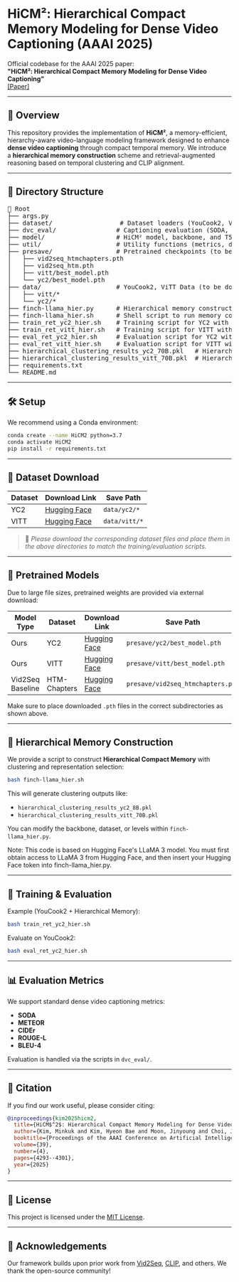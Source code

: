 # HiCM²: Hierarchical Compact Memory Modeling for Dense Video Captioning (AAAI 2025)

Official codebase for the AAAI 2025 paper:  
**"HiCM²: Hierarchical Compact Memory Modeling for Dense Video Captioning"**  
[[Paper]](https://arxiv.org/abs/2412.14585)

---

## 🧠 Overview

This repository provides the implementation of **HiCM²**, a memory-efficient, hierarchy-aware video-language modeling framework designed to enhance **dense video captioning** through compact temporal memory. We introduce a **hierarchical memory construction** scheme and retrieval-augmented reasoning based on temporal clustering and CLIP alignment.

---

## 📁 Directory Structure

<pre>
📁 Root
├── args.py
├── dataset/                  # Dataset loaders (YouCook2, VideoCaption, etc.)
├── dvc_eval/                # Captioning evaluation (SODA, METEOR, CIDEr, etc.)
├── model/                   # HiCM² model, backbone, and T5-related modules
├── util/                    # Utility functions (metrics, dist, t5, etc.)
├── presave/                 # Pretrained checkpoints (to be downloaded)
│   ├── vid2seq_htmchapters.pth
│   ├── vid2seq_htm.pth
│   ├── vitt/best_model.pth
│   └── yc2/best_model.pth
├── data/                    # YouCook2, ViTT Data (to be downloaded)
│   ├── vitt/*
│   └── yc2/*
├── finch-llama_hier.py      # Hierarchical memory constructor (our main contribution)
├── finch-llama_hier.sh      # Shell script to run memory constructor
├── train_ret_yc2_hier.sh    # Training script for YC2 with HiCM²
├── train_ret_vitt_hier.sh   # Training script for VITT with HiCM²
├── eval_ret_yc2_hier.sh     # Evaluation script for YC2 with HiCM²
├── eval_ret_vitt_hier.sh    # Evaluation script for VITT with HiCM²
├── hierarchical_clustering_results_yc2_70B.pkl   # Hierarchical Memory for YC2
├── hierarchical_clustering_results_vitt_70B.pkl  # Hierarchical Memory for VITT
├── requirements.txt
└── README.md
</pre>

---

## 🛠️ Setup

We recommend using a Conda environment:

```bash
conda create --name HiCM2 python=3.7
conda activate HiCM2
pip install -r requirements.txt
```

---

## 📂 Dataset Download

| Dataset | Download Link                             | Save Path     |
|---------|--------------------------------------------|----------------|
| YC2     | [Hugging Face](https://huggingface.co/datasets/Geppa/HiCM2/tree/main)   | `data/yc2/*`    |
| VITT    | [Hugging Face](https://huggingface.co/datasets/Geppa/HiCM2/tree/main) | `data/vitt/*`   |

> 📌 *Please download the corresponding dataset files and place them in the above directories to match the training/evaluation scripts.*

---

## 🔗 Pretrained Models

Due to large file sizes, pretrained weights are provided via external download:

| Model Type         | Dataset      | Download Link                                  | Save Path                               |
|--------------------|--------------|------------------------------------------------|------------------------------------------|
| Ours               | YC2          | [Hugging Face](https://huggingface.co/Geppa/HiCM2/tree/main)  | `presave/yc2/best_model.pth`             |
| Ours               | VITT         | [Hugging Face](https://huggingface.co/Geppa/HiCM2/tree/main) | `presave/vitt/best_model.pth`            |
| Vid2Seq Baseline   | HTM-Chapters | [Hugging Face](https://huggingface.co/Geppa/HiCM2/tree/main)   | `presave/vid2seq_htmchapters.pth`        |


Make sure to place downloaded `.pth` files in the correct subdirectories as shown above.

---

## 🧩 Hierarchical Memory Construction

We provide a script to construct **Hierarchical Compact Memory** with clustering and representation selection:

```bash
bash finch-llama_hier.sh
```

This will generate clustering outputs like:

- `hierarchical_clustering_results_yc2_8B.pkl`
- `hierarchical_clustering_results_vitt_70B.pkl`

You can modify the backbone, dataset, or levels within `finch-llama_hier.py`.

Note: This code is based on Hugging Face's LLaMA 3 model. You must first obtain access to LLaMA 3 from Hugging Face, and then insert your Hugging Face token into finch-llama_hier.py.

---

## 🚀 Training & Evaluation

Example (YouCook2 + Hierarchical Memory):

```bash
bash train_ret_yc2_hier.sh
```

Evaluate on YouCook2:

```bash
bash eval_ret_yc2_hier.sh
```

---

## 📊 Evaluation Metrics

We support standard dense video captioning metrics:

- **SODA**
- **METEOR**
- **CIDEr**
- **ROUGE-L**
- **BLEU-4**

Evaluation is handled via the scripts in `dvc_eval/`.

---

## 📜 Citation

If you find our work useful, please consider citing:

```bibtex
@inproceedings{kim2025hicm2,
  title={HiCM$^2$: Hierarchical Compact Memory Modeling for Dense Video Captioning},
  author={Kim, Minkuk and Kim, Hyeon Bae and Moon, Jinyoung and Choi, Jinwoo and Kim, Seong Tae},
  booktitle={Proceedings of the AAAI Conference on Artificial Intelligence},
  volume={39},
  number={4},
  pages={4293--4301},
  year={2025}
}
```

---

## 📝 License

This project is licensed under the [MIT License](./LICENSE).

---

## 🙏 Acknowledgements

Our framework builds upon prior work from [Vid2Seq](https://github.com/antoyang/VidChapters), [CLIP](https://github.com/openai/CLIP), and others. We thank the open-source community!
